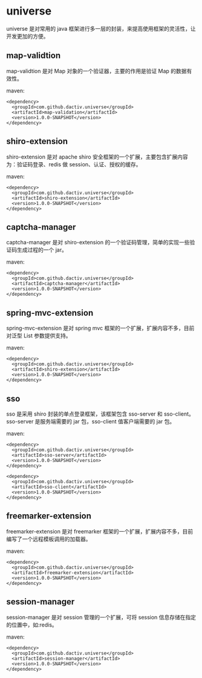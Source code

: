 # universe

universe 是对常用的 java 框架进行多一层的封装，来提高使用框架的灵活性，让开发更加的方便。

## map-validtion

map-validtion 是对 Map 对象的一个验证器，主要的作用是验证 Map 的数据有效性。

maven:

    <dependency>
      <groupId>com.github.dactiv.universe</groupId>
      <artifactId>map-validation</artifactId>
      <version>1.0.0-SNAPSHOT</version>
    </dependency>

## shiro-extension

shiro-extension 是对 apache shiro 安全框架的一个扩展，主要包含扩展内容为：验证码登录、redis 做 session、认证、授权的缓存。

maven:

    <dependency>
      <groupId>com.github.dactiv.universe</groupId>
      <artifactId>shiro-extension</artifactId>
      <version>1.0.0-SNAPSHOT</version>
    </dependency>
    
## captcha-manager

captcha-manager 是对 shiro-extension 的一个验证码管理，简单的实现一些验证码生成过程的一个 jar。

maven:

    <dependency>
      <groupId>com.github.dactiv.universe</groupId>
      <artifactId>captcha-manager</artifactId>
      <version>1.0.0-SNAPSHOT</version>
    </dependency>

## spring-mvc-extension

spring-mvc-extension 是对 spring mvc 框架的一个扩展，扩展内容不多，目前对泛型 List 参数提供支持。

maven:

    <dependency>
      <groupId>com.github.dactiv.universe</groupId>
      <artifactId>shiro-extension</artifactId>
      <version>1.0.0-SNAPSHOT</version>
    </dependency>

## sso

sso 是采用 shiro 封装的单点登录框架，该框架包含 sso-server 和 sso-client。sso-server 是服务端需要的 jar 包，sso-client 值客户端需要的 jar 包。

maven:

    <dependency>
      <groupId>com.github.dactiv.universe</groupId>
      <artifactId>sso-server</artifactId>
      <version>1.0.0-SNAPSHOT</version>
    </dependency>

    <dependency>
      <groupId>com.github.dactiv.universe</groupId>
      <artifactId>sso-client</artifactId>
      <version>1.0.0-SNAPSHOT</version>
    </dependency>

## freemarker-extension

freemarker-extension 是对 freemarker 框架的一个扩展，扩展内容不多，目前编写了一个远程模板调用的加载器。

maven:

    <dependency>
      <groupId>com.github.dactiv.universe</groupId>
      <artifactId>freemarker-extension</artifactId>
      <version>1.0.0-SNAPSHOT</version>
    </dependency>

## session-manager

session-manager 是对 session 管理的一个扩展，可将 session 信息存储在指定的位置中，如:redis。

maven:

    <dependency>
      <groupId>com.github.dactiv.universe</groupId>
      <artifactId>session-manager</artifactId>
      <version>1.0.0-SNAPSHOT</version>
    </dependency>
